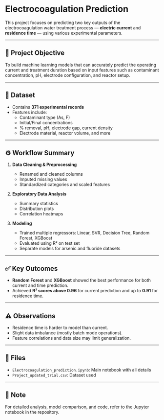 # Electrocoagulation Prediction

This project focuses on predicting two key outputs of the electrocoagulation water treatment process — **electric current** and **residence time** — using various experimental parameters.

---

## 📌 Project Objective

To build machine learning models that can accurately predict the operating current and treatment duration based on input features such as contaminant concentration, pH, electrode configuration, and reactor setup.

---

## 🧪 Dataset

- Contains **371 experimental records**
- Features include:
  - Contaminant type (As, F)
  - Initial/Final concentrations
  - % removal, pH, electrode gap, current density
  - Electrode material, reactor volume, and more

---

## ⚙️ Workflow Summary

1. **Data Cleaning & Preprocessing**
   - Renamed and cleaned columns
   - Imputed missing values
   - Standardized categories and scaled features

2. **Exploratory Data Analysis**
   - Summary statistics
   - Distribution plots
   - Correlation heatmaps

3. **Modeling**
   - Trained multiple regressors: Linear, SVR, Decision Tree, Random Forest, XGBoost
   - Evaluated using R² on test set
   - Separate models for arsenic and fluoride datasets

---

## ✅ Key Outcomes

- **Random Forest** and **XGBoost** showed the best performance for both current and time prediction.
- Achieved **R² scores above 0.96** for current prediction and up to **0.91** for residence time.

---

## ⚠️ Observations

- Residence time is harder to model than current.
- Slight data imbalance (mostly batch mode operations).
- Feature correlations and data size may limit generalization.

---

## 📁 Files

- `Electrocoagulation_prediction.ipynb`: Main notebook with all details
- `Project_updated_trial.csv`: Dataset used

---

## 📌 Note

For detailed analysis, model comparison, and code, refer to the Jupyter notebook in the repository.
